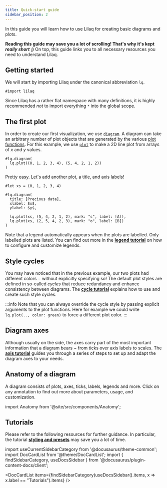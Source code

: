 ```yaml
---
title: Quick-start guide
sidebar_position: 2
---
```


In this guide you will learn how to use Lilaq for creating basic diagrams and plots. 

**Reading this guide may save you a lot of scrolling! That's why it's kept _really short_ ;)**
On top, this guide links you to all necessary resources you need to understand Lilaq. 


## Getting started

We will start by importing Lilaq under the canonical abbreviation `lq`.
```typ
#import lilaq
```
Since Lilaq has a rather flat namespace with many definitions, it is highly recommended *not* to import everything `*` into the global scope. 




## The first plot

In order to create our first visualization, we use [`diagram`](./reference/diagram). A diagram can take an arbitrary number of plot objects that are generated by the various [plot functions](./plot-types). For this example, we use [`plot`](./reference/plot) to make a 2D line plot from arrays of $x$ and $y$ values. 

```typ example
#lq.diagram(
  lq.plot((0, 1, 2, 3, 4), (5, 4, 2, 1, 2))
)
```
Pretty easy. Let's add another plot, a title, and axis labels!
```typ example
#let xs = (0, 1, 2, 3, 4)

#lq.diagram(
  title: [Precious data],
  xlabel: $x$, 
  ylabel: $y$,

  lq.plot(xs, (5, 4, 2, 1, 2), mark: "s", label: [A]),
  lq.plot(xs, (2, 5, 4, 2, 3), mark: "o", label: [B])
)
```
Note that a legend automatically appears when the plots are labelled. Only labelled plots are listed. You can find out more in the [**legend tutorial**](./tutorials/legend) on how to configure and customize legends. 




## Style cycles

You may have noticed that in the previous example, our two plots had different colors − without explicitly specifying so! The default plot styles are defined in so-called _cycles_ that reduce redundancy and enhance consistency between diagrams. The [**cycle tutorial**](tutorials/cycles) explains how to use and create such style cycles. 

:::info
Note that you can always override the cycle style by passing explicit arguments to the plot functions. Here for example we could write `lq.plot(.., color: green)` to force a different plot color. 
:::




## Diagram axes

Although usually on the side, the axes carry part of the most important information that a diagram bears − from ticks over axis labels to scales. The [**axis tutorial**](tutorials/axis) guides you through a series of steps to set up and adapt the diagram axes to your needs.  




## Anatomy of a diagram

A diagram consists of plots, axes, ticks, labels, legends and more. Click on any annotation to find out more about parameters, usage, and customization. 

import Anatomy from '@site/src/components/Anatomy';

<Anatomy />


<!-- 
## Ticks

Lilaq tries to automatically find a good distance and distribution for axis ticks. However, in some cases the algorithm might produce suboptimal results or a specific configuration is required. 

There are different level of tick customization, ascending both in power and complexity
- [options like `tick-distance`](#tick-distance)
- [manual tick positions](#manual-tick-positions)
- custom tick locators

### Tick-distance
### Manual tick positions
### Custom tick locators

Lilaq comes with a few automatic tick locators, dedicated to finding appropriate tick locations e.g. for linear or logarithmic plotting. Depending on the setting of <Crossref target="diagram#xscale" /> and <Crossref target="diagram#yscale" />. However, it is also possible to write a tick locator -->




## Tutorials

Please refer to the following resources for further guidance. In particular, the tutorial [**styling and presets**](tutorials/styling-and-presets) may save you a lot of time. 

import useCurrentSidebarCategory from '@docusaurus/theme-common';
import DocCardList from '@theme/DocCardList';
import { findSidebarCategory, useDocsSidebar } from '@docusaurus/plugin-content-docs/client';

<DocCardList items={findSidebarCategory(useDocsSidebar().items, x => x.label == "Tutorials").items} />
 